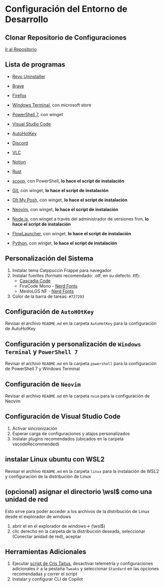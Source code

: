 # Configuración del Entorno de Desarrollo

## Clonar Repositorio de Configuraciones

   [Ir al Repositorio](https://github.com/CamiloGdev/.dotfiles)

## Lista de programas

* [Revo Uninstaller](https://www.revouninstaller.com/es/revo-uninstaller-free-download/)
* [Brave](https://brave.com/)
* [Firefox](https://www.mozilla.org/es-ES/firefox/new/)
* [Windows Terminal](https://www.microsoft.com/store/productId/9N0DX20HK701?ocid=pdpshare), con microsoft store
* [PowerShell 7](https://learn.microsoft.com/es-es/powershell/scripting/install/installing-powershell-on-windows?view=powershell-7.4#install-powershell-using-winget-recommended), con winget
* [Visual Studio Code](https://code.visualstudio.com/)
* [AutoHotKey](https://www.autohotkey.com/)
* [Discord](https://discord.com/)
* [VLC](https://www.videolan.org/vlc/)
* [Notion](https://www.notion.so/desktop)
* [Rust](https://www.rust-lang.org/es/learn/get-started)

* [scoop](https://scoop.sh/), con PowerShell, **lo hace el script de instalación**
* [Git](https://git-scm.com/download/win), con winget, **lo hace el script de instalación**
* [Oh My Posh](https://ohmyposh.dev/docs/installation/windows#installation), con winget, **lo hace el script de instalación**
* [Neovim](https://github.com/neovim/neovim/blob/master/INSTALL.md#winget), con winget, **lo hace el script de instalación**
* [Node.js](https://nodejs.org/en/download/package-manager), con winget a través del administrador de versiones fnm, **lo hace el script de instalación**
* [FlowLauncher](https://www.flowlauncher.com/), con winget, **lo hace el script de instalación**
* [Python](https://www.python.org/downloads/), con winget, **lo hace el script de instalación**

## Personalización del Sistema

1. Instalar tema Catppuccin Frappé para navegador
2. Instalar fuentes (formato recomendado: .otf, en su defecto .ttf):
   * [Cascadia Code](https://github.com/microsoft/cascadia-code/releases)
   * FiraCode Mono - [Nerd Fonts](https://www.nerdfonts.com/font-downloads)
   * MesloLGS NF - [Nerd Fonts](https://www.nerdfonts.com/font-downloads)
3. Color de la barra de tareas: `#727293`

## Configuración de `AutoHOtKey`

   Revisar el archivo `README.md` en la carpeta `AutoHotKey` para la configuración de AutoHotKey

## Configuración y personalización de `Windows Terminal` y `PowerShell 7`

   Revisar el archivo `README.md` en la carpeta `powershell` para la configuración de PowerShell 7 y Windows Terminal

## Configuración de `Neovim`

   Revisar el archivo `README.md` en la carpeta `nvim` para la configuración de Neovim

## Configuración de Visual Studio Code

1. Activar sincronización
2. Esperar carga de configuraciones y atajos personalizados
3. Instalar plugins recomendados (ubicados en la carpeta vscodeRecommended)

## instalar Linux ubuntu con WSL2

   Revisar el archivo `README.md` en la carpeta `linux` para la instalación de WSL2 y configuración de la distribución de Linux

## (opcional) asignar el directorio \wsl$ como una unidad de red

Esto sirve para poder acceder a los archivos de la distribución de Linux desde el explorador de windows

1. abrir el en el explorador de windows-> (\\wsl$)
2. clic derecho en la carpeta de la distribución deseada, seleccionar (Conectar anidad de red), aceptar

## Herramientas Adicionales

1. Ejecutar [script de Cris Taitus](https://christitus.com/windows-utility-improved/), desactivar telemetría y configuraciones adicionales
   ir a la pestaña `Tweaks` y seleccionar `Standard` en las opciones recomendadas y correr el script
2. Instalar y configurar CLI de Copilot
